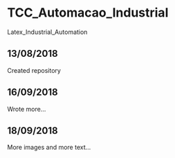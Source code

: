 # TCC_Automacao_Industrial
Latex_Industrial_Automation

## 13/08/2018
Created repository

## 16/09/2018
Wrote more...

## 18/09/2018
More images and more text...
